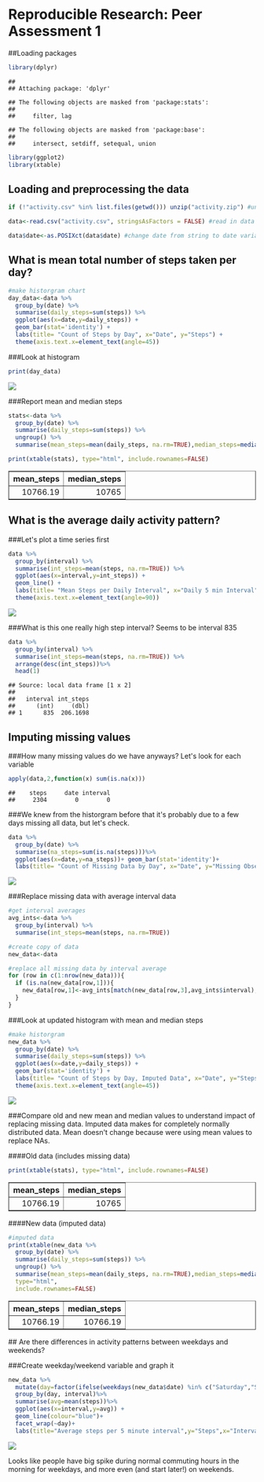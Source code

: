 # Reproducible Research: Peer Assessment 1

##Loading packages

```r
library(dplyr)
```

```
## 
## Attaching package: 'dplyr'
```

```
## The following objects are masked from 'package:stats':
## 
##     filter, lag
```

```
## The following objects are masked from 'package:base':
## 
##     intersect, setdiff, setequal, union
```

```r
library(ggplot2)
library(xtable)
```

## Loading and preprocessing the data


```r
if (!"activity.csv" %in% list.files(getwd())) unzip("activity.zip") #unzip file if csv does not exist

data<-read.csv("activity.csv", stringsAsFactors = FALSE) #read in data

data$date<-as.POSIXct(data$date) #change date from string to date variable
```

## What is mean total number of steps taken per day?


```r
#make historgram chart
day_data<-data %>%
  group_by(date) %>%
  summarise(daily_steps=sum(steps)) %>%
  ggplot(aes(x=date,y=daily_steps)) +
  geom_bar(stat='identity') +
  labs(title= "Count of Steps by Day", x="Date", y="Steps") +
  theme(axis.text.x=element_text(angle=45))
```
###Look at histogram


```r
print(day_data)
```

![](PA1_template_files/figure-html/unnamed-chunk-4-1.png)

###Report mean and median steps

```r
stats<-data %>%
  group_by(date) %>%
  summarise(daily_steps=sum(steps)) %>%
  ungroup() %>%
  summarise(mean_steps=mean(daily_steps, na.rm=TRUE),median_steps=median(daily_steps, na.rm=TRUE))

print(xtable(stats), type="html", include.rownames=FALSE)
```

<!-- html table generated in R 3.2.1 by xtable 1.8-2 package -->
<!-- Thu Apr 07 09:30:25 2016 -->
<table border=1>
<tr> <th> mean_steps </th> <th> median_steps </th>  </tr>
  <tr> <td align="right"> 10766.19 </td> <td align="right"> 10765 </td> </tr>
   </table>


## What is the average daily activity pattern?

###Let's plot a time series first

```r
data %>%
  group_by(interval) %>%
  summarise(int_steps=mean(steps, na.rm=TRUE)) %>%
  ggplot(aes(x=interval,y=int_steps)) +
  geom_line() +
  labs(title= "Mean Steps per Daily Interval", x="Daily 5 min Interval", y="Steps") +
  theme(axis.text.x=element_text(angle=90))
```

![](PA1_template_files/figure-html/unnamed-chunk-6-1.png)

###What is this one really high step interval? Seems to be interval 835

```r
data %>%
  group_by(interval) %>%
  summarise(int_steps=mean(steps, na.rm=TRUE)) %>%
  arrange(desc(int_steps))%>%
  head(1)
```

```
## Source: local data frame [1 x 2]
## 
##   interval int_steps
##      (int)     (dbl)
## 1      835  206.1698
```
  
## Imputing missing values

###How many missing values do we have anyways? Let's look for each variable

```r
apply(data,2,function(x) sum(is.na(x)))
```

```
##    steps     date interval 
##     2304        0        0
```

###We knew from the historgram before that it's probably due to a few days missing all data, but let's check.

```r
data %>%
  group_by(date) %>%
  summarise(na_steps=sum(is.na(steps)))%>%
  ggplot(aes(x=date,y=na_steps))+ geom_bar(stat='identity')+
  labs(title= "Count of Missing Data by Day", x="Date", y="Missing Observations")
```

![](PA1_template_files/figure-html/unnamed-chunk-9-1.png)

###Replace missing data with average interval data


```r
#get interval averages
avg_ints<-data %>%
  group_by(interval) %>%
  summarise(int_steps=mean(steps, na.rm=TRUE))

#create copy of data 
new_data<-data

#replace all missing data by interval average
for (row in c(1:nrow(new_data))){
  if (is.na(new_data[row,1])){
    new_data[row,1]<-avg_ints[match(new_data[row,3],avg_ints$interval),2]
  }
}
```

###Look at updated histogram with mean and median steps

```r
#make historgram
new_data %>%
  group_by(date) %>%
  summarise(daily_steps=sum(steps)) %>%
  ggplot(aes(x=date,y=daily_steps)) +
  geom_bar(stat='identity') +
  labs(title= "Count of Steps by Day, Imputed Data", x="Date", y="Steps") +
  theme(axis.text.x=element_text(angle=45))
```

![](PA1_template_files/figure-html/unnamed-chunk-11-1.png)

###Compare old and new mean and median values to understand impact of replacing missing data. Imputed data makes for completely normally distributed data. Mean doesn't change because were using mean values to replace NAs.

####Old data (includes missing data)

```r
print(xtable(stats), type="html", include.rownames=FALSE)
```

<!-- html table generated in R 3.2.1 by xtable 1.8-2 package -->
<!-- Thu Apr 07 09:30:28 2016 -->
<table border=1>
<tr> <th> mean_steps </th> <th> median_steps </th>  </tr>
  <tr> <td align="right"> 10766.19 </td> <td align="right"> 10765 </td> </tr>
   </table>

####New data (imputed data)

```r
#imputed data
print(xtable(new_data %>%
  group_by(date) %>%
  summarise(daily_steps=sum(steps)) %>%
  ungroup() %>%
  summarise(mean_steps=mean(daily_steps, na.rm=TRUE),median_steps=median(daily_steps, na.rm=TRUE))),
  type="html",
  include.rownames=FALSE)
```

<!-- html table generated in R 3.2.1 by xtable 1.8-2 package -->
<!-- Thu Apr 07 09:30:28 2016 -->
<table border=1>
<tr> <th> mean_steps </th> <th> median_steps </th>  </tr>
  <tr> <td align="right"> 10766.19 </td> <td align="right"> 10766.19 </td> </tr>
   </table>
## Are there differences in activity patterns between weekdays and weekends?

###Create weekday/weekend variable and graph it

```r
new_data %>%
  mutate(day=factor(ifelse(weekdays(new_data$date) %in% c("Saturday","Sunday"),"Weekend","Weekday")))%>%
  group_by(day, interval)%>%
  summarise(avg=mean(steps))%>%
  ggplot(aes(x=interval,y=avg)) +
  geom_line(colour="blue")+
  facet_wrap(~day)+
  labs(title="Average steps per 5 minute interval",y="Steps",x="Interval")
```

![](PA1_template_files/figure-html/unnamed-chunk-14-1.png)


Looks like people have big spike during normal commuting hours in the morning for weekdays, and more even (and start later!) on weekends.
